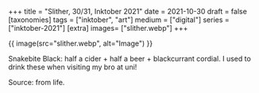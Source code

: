 +++
title = "Slither, 30/31, Inktober 2021"
date = 2021-10-30
draft =  false
[taxonomies]
tags = ["inktober", "art"]
medium = ["digital"]
series = ["inktober-2021"]
[extra]
images= ["slither.webp"]
+++

{{ image(src="slither.webp", alt="Image") }}

Snakebite Black: half a cider + half a beer + blackcurrant cordial. I used to drink these when visiting my bro at uni!

Source: from life.
